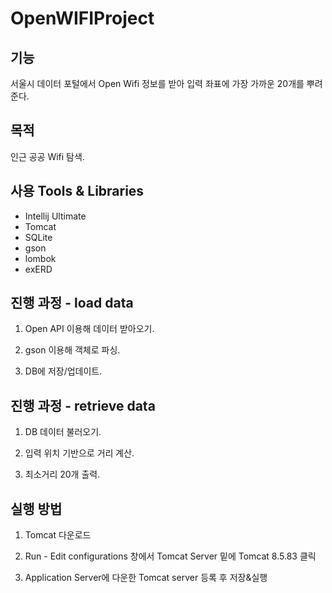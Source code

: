 # OpenWIFIProject
 
## 기능

서울시 데이터 포털에서 Open Wifi 정보를 받아 입력 좌표에 가장 가까운 20개를 뿌려준다.

## 목적

인근 공공 Wifi 탐색.

## 사용 Tools & Libraries
 - Intellij Ultimate
 - Tomcat
 - SQLite
 - gson
 - lombok
 - exERD

## 진행 과정 - load data

1. Open API 이용해 데이터 받아오기.

2. gson 이용해 객체로 파싱.

3. DB에 저장/업데이트.

## 진행 과정 - retrieve data

1. DB 데이터 불러오기.

2. 입력 위치 기반으로 거리 계산.

3. 최소거리 20개 출력.

## 실행 방법

1. Tomcat 다운로드

2. Run - Edit configurations 창에서 Tomcat Server 밑에 Tomcat 8.5.83 클릭

3. Application Server에 다운한 Tomcat server 등록 후 저장&실행
